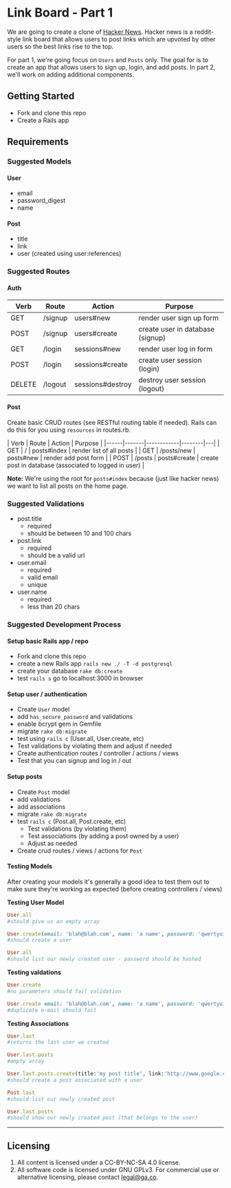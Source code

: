 # Link Board - Part 1

We are going to create a clone of [Hacker News](https://news.ycombinator.com/). Hacker news is a reddit-style link board that allows users to post links which are upvoted by other users so the best links rise to the top.

For part 1, we're going focus on `Users` and `Posts` only. The goal for is to create an app that allows users to sign up, login, and add posts. In part 2, we'll work on adding additional components.

## Getting Started

* Fork and clone this repo
* Create a Rails app

## Requirements

### Suggested Models

#### User
* email
* password_digest
* name

#### Post
* title
* link
* user (created using user:references)


### Suggested Routes

#### Auth

| Verb   | Route   | Action           | Purpose                          |
|--------|---------|------------------|----------------------------------|
| GET    | /signup | users#new        | render user sign up form         | 
| POST   | /signup | users#create     | create user in database (signup) | 
| GET    | /login  | sessions#new     | render user log in form          |
| POST   | /login  | sessions#create  | create user session (login)      |
| DELETE | /logout | sessions#destroy | destroy user session (logout)    |

#### Post

Create basic CRUD routes (see RESTful routing table if needed). Rails can do this for you using `resources` in routes.rb.

| Verb | Route | Action | Purpose |
|------|-------|------------|--------|---|
| GET | / | posts#index | render list of all posts | 
| GET | /posts/new | posts#new | render add post form | 
| POST | /posts | posts#create | create post in database (associated to logged in user) | 

**Note:** We're using the root for `posts#index` because (just like hacker news) we want to list all posts on the home page.

### Suggested Validations

* post.title
  * required
  * should be between 10 and 100 chars
* post.link
  * required
  * should be a valid url
* user.email
  * required
  * valid email
  * unique
* user.name
  * required
  * less than 20 chars

### Suggested Development Process

#### Setup basic Rails app / repo

* Fork and clone this repo
* create a new Rails app `rails new ./ -T -d postgresql`
* create your database `rake db:create`
* test `rails s` go to localhost:3000 in browser

#### Setup user / authentication

* Create `User` model
* add `has_secure_password` and validations
* enable bcrypt gem in Gemfile
* migrate `rake db:migrate`
* test using `rails c` (User.all, User.create, etc)
* Test validations by violating them and adjust if needed
* Create authentication routes / controller / actions / views
* Test that you can signup and log in / out

#### Setup posts

* Create `Post` model
* add validations
* add associations
* migrate `rake db:migrate`
* test `rails c` (Post.all, Post.create, etc)
  * Test validations (by violating them)
  * Test associations (by adding a post owned by a user)
  * Adjust as needed
* Create crud routes / views / actions for `Post`

#### Testing Models

After creating your models it's generally a good idea to test them out to make sure they're working as expected (before creating controllers / views)

**Testing User Model**

```ruby
User.all
#should give us an empty array

User.create(email: 'blah@blah.com', name: 'a name', password: 'qwertyuiop')
#should create a user

User.all
#should list our newly created user - password should be hashed
```

**Testing valdations**

```ruby
User.create 
#no parameters should fail validation

User.create email: 'blah@blah.com', name: 'a name', password: 'qwertyuiop'
#duplicate e-mail should fail
```

**Testing Associations**

```ruby
User.last
#returns the last user we created

User.last.posts
#empty array

User.last.posts.create(title:'my post title', link:'http://www.google.com')
#should create a post associated with a user

Post.last
#should list our newly created post

User.last.posts
#should show our newly created post (that belongs to the user)
```



---

## Licensing
1. All content is licensed under a CC-BY-NC-SA 4.0 license.
2. All software code is licensed under GNU GPLv3. For commercial use or alternative licensing, please contact legal@ga.co.
